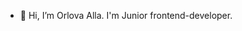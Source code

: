 - 👋 Hi, I’m Orlova Alla. I'm Junior frontend-developer.


<!---
OrlovaAlla/OrlovaAlla is a ✨ special ✨ repository because its `README.md` (this file) appears on your GitHub profile.
You can click the Preview link to take a look at your changes.
--->

